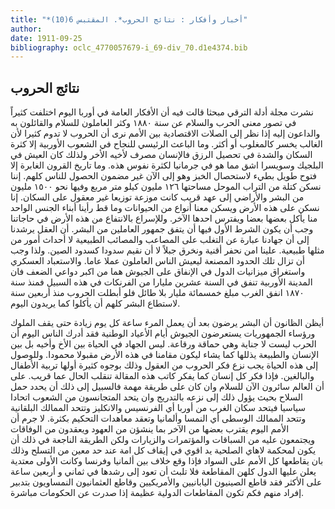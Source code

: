```yaml
---
title: "*أخبار وأفكار : نتائج الحروب*. المقتبس 6(10)"
author: 
date: 1911-09-25
bibliography: oclc_4770057679-i_69-div_70.d1e4374.bib
---
```




##  نتائج الحروب 


 نشرت مجلة أدلة الترقي مبحثا قالت فيه أن الأفكار العامة في أوربا اليوم اختلفت   كثيراً في تصور معنى الحرب والسلام عن سنة  ١٨٨٠  وكثر العاملون للسلام والقائلون به والداعون إليه إذا نظر إلى الصلات الاقتصادية بين الأمم نرى أن الحروب لا تدوم كثيرا لأن الغالب يخسر كالمغلوب أو أكثر. وما الباعث الرئيسي للنجاح في الشعوب الأوربية إلا كثرة السكان والشدة في تحصيل الرزق فالإنسان مصرف لأخيه الأخر ولذلك كان العيش في البلجيك وسويسرا اشق مما هو في جرمانيا لكثرة نفوس هذه. وما تاريخ القرون الغابرة إلا فتوح طويل بطيء لاستحصال الخبز وهو إلى الآن غير مضمون الحصول للناس كلهم. إننا نسكن كتلة من التراب الموحل مساحتها  ١٢٦  مليون كيلو متر مربع وفيها نحو  ١٥٠٠  مليون من البشر والأراضي إلى عهد قريب كانت موزعة توزيعا غير معقول على السكان. إنا نسكن على هذه الأرض ويسكن معنا أنواع من الحيوانات وما قط رأينا أبناء الجنس الواحد منا يأكل بعضها بعضا ويفترس احدها الآخر. وللإسراع بالانتفاع من هذه الأرض في حاجاتنا وجب أن يكون الشرط الأول فيها أن يتفق جمهور العاملين من البشر. أن العقل يرشدنا إلى أن جهادنا عبارة عن التغلب على المصاعب والمصائب الطبيعية لا أحداث أمور من مثلها طبيعية. علينا امن نحفر أقنية ونخرق جبلاً لا أن نقيم سدودا كسدود الصين. ولذا وجب أن تزال تلك الحدود المصنعة ليعيش الناس العاملون عملا عاما. والاستعباد العسكري واستغراق ميزانيات الدول في الإنفاق على الجيوش هما من اكبر دواعي الضعف فان المدينة الأوربية تنفق في السنة  عشرين  مليارا من الفرنكات في هذه   السبيل فمنذ سنة  ١٨٧٠  انفق الغرب مبلغ  خمسمائة  مليار بلا طائل فلو أبطلت الحروب منذ  أربعين  سنة لاستطاع البشر كلهم أن يأكلوا كما يريدون اليوم. 

 أيظن الظانون أن البشر يرضون بعد أن يعمل المرء ساعة كل يوم زيادة حتى يقف الملوك ورؤساء الجمهوريات يستعرضون الجيوش أيام الأعياد الوطنية فقد أدرك الناس اليوم أن الحرب ليست لا جناية وهي حماقة ورقاعة. ليس الجهاد في الحياة بين الأخ وأخيه بل بين الإنسان والطبيعة يذللها كما يشاء ليكون مقامنا في هذه الأرض مقبولا محمودا. وللوصول إلى هذه الحياة يجب نزع فكر الحروب من العقول وذلك بوجوه كثيرة أولها تربية الأطفال والبالغين. فإذا فكر كل إنسان كما يفكر كاتب هذه المقالة تنقلب الحال عما قريب. على أن العالم سائرون الآن للسلام وان كان على طريقة مهمة فالسبيل إلى ذلك أن يحدد حمل السلاح بحيث يؤول ذلك إلى نزعه بالتدريج وان   يتحد المتجانسون من الشعوب اتحادا سياسيا فيتحد سكان الغرب من أوربا أي الفرنسيس والانكليز وتتحد الممالك البلقانية وتتحد الممالك الوسطى أي النمسا وألمانيا وتعقد معاهدات التحكيم بكثرة. لا جرم أن الأمم اليوم يقترب بعضها من الآخر بما ينشؤن من العهود ويعقدون من الوفاقات ويجتمعون عليه من السباقات والمؤتمرات والزيارات ولكن الطريقة الناجعة في ذلك أن يكون لمحكمة لاهاي الصلحية يد اقوي في إيقاف كل امة عند حد معين من التسلح وذلك بان يقاطعها كل الأمم على السواد فإذا وقع خلاف بين ألمانيا وفرنسا وكانت الأولى معتدية يعلن عليها الدول كلهن المقاطعة فلا تلبث أن تعود إلى رشدها في  ثماني  و  أربعين  ساعة على الأكثر فقد قاطع الصينيون اليابانيين والأمريكيين وقاطع العثمانيون النمساويون بتدبير إفراد منهم فكم تكون المقاطعات الدولية عظيمة إذا صدرت عن الحكومات مباشرة. 
